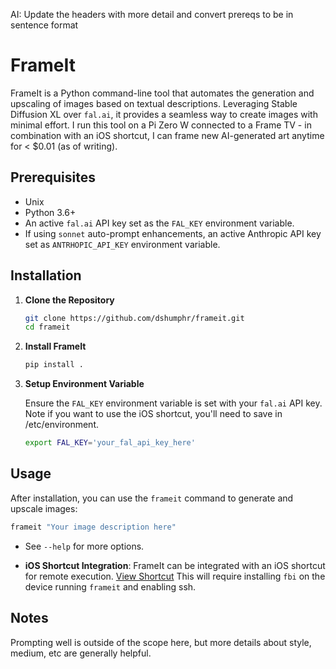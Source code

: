 AI: Update the headers with more detail and convert prereqs to be in sentence format

# FrameIt

FrameIt is a Python command-line tool that automates the generation and upscaling of images based on textual descriptions. Leveraging Stable Diffusion XL over `fal.ai`, it provides a seamless way to create images with minimal effort. I run this tool on a Pi Zero W connected to a Frame TV - in combination with an iOS shortcut, I can frame new AI-generated art anytime for < $0.01 (as of writing).

## Prerequisites

- Unix
- Python 3.6+
- An active `fal.ai` API key set as the `FAL_KEY` environment variable.
- If using `sonnet` auto-prompt enhancements, an active Anthropic API key set as `ANTRHOPIC_API_KEY` environment variable.

## Installation

1. **Clone the Repository**

   ```bash
   git clone https://github.com/dshumphr/frameit.git
   cd frameit
   ```

2. **Install FrameIt**

   ```bash
   pip install .
   ```

3. **Setup Environment Variable**

   Ensure the `FAL_KEY` environment variable is set with your `fal.ai` API key. Note if you want to use the iOS shortcut, you'll need to save in /etc/environment.

   ```bash
   export FAL_KEY='your_fal_api_key_here'
   ```

## Usage

After installation, you can use the `frameit` command to generate and upscale images:

```bash
frameit "Your image description here"
```

- See `--help` for more options.

- **iOS Shortcut Integration**: FrameIt can be integrated with an iOS shortcut for remote execution. [View Shortcut](https://www.icloud.com/shortcuts/4d191b52f6664dbda2a5f9c2533c2575) This will require installing `fbi` on the device running `frameit` and enabling ssh.


## Notes
Prompting well is outside of the scope here, but more details about style, medium, etc are generally helpful.
